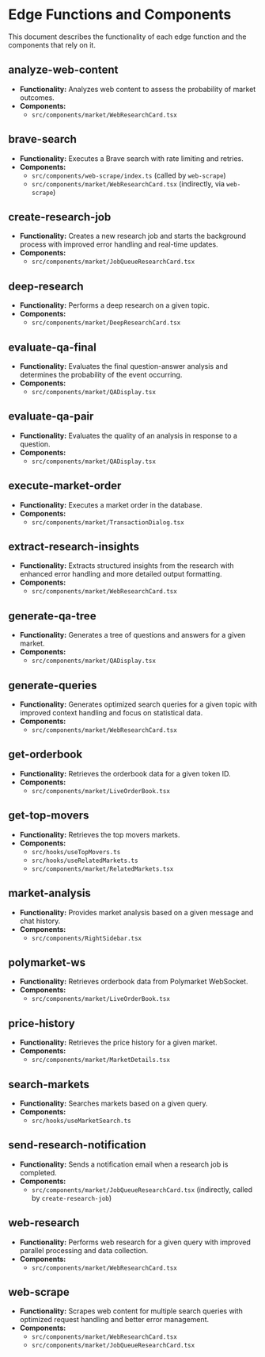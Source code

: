 
# Edge Functions and Components

This document describes the functionality of each edge function and the components that rely on it.

## analyze-web-content

*   **Functionality:** Analyzes web content to assess the probability of market outcomes.
*   **Components:**
    *   `src/components/market/WebResearchCard.tsx`

## brave-search

*   **Functionality:** Executes a Brave search with rate limiting and retries.
*   **Components:**
    *   `src/components/web-scrape/index.ts` (called by `web-scrape`)
    *   `src/components/market/WebResearchCard.tsx` (indirectly, via `web-scrape`)

## create-research-job

*   **Functionality:** Creates a new research job and starts the background process with improved error handling and real-time updates.
*   **Components:**
    *   `src/components/market/JobQueueResearchCard.tsx`

## deep-research

*   **Functionality:** Performs a deep research on a given topic.
*   **Components:**
    *   `src/components/market/DeepResearchCard.tsx`

## evaluate-qa-final

*   **Functionality:** Evaluates the final question-answer analysis and determines the probability of the event occurring.
*   **Components:**
    *   `src/components/market/QADisplay.tsx`

## evaluate-qa-pair

*   **Functionality:** Evaluates the quality of an analysis in response to a question.
*   **Components:**
    *   `src/components/market/QADisplay.tsx`

## execute-market-order

*   **Functionality:** Executes a market order in the database.
*   **Components:**
    *   `src/components/market/TransactionDialog.tsx`

## extract-research-insights

*   **Functionality:** Extracts structured insights from the research with enhanced error handling and more detailed output formatting.
*   **Components:**
    *   `src/components/market/WebResearchCard.tsx`

## generate-qa-tree

*   **Functionality:** Generates a tree of questions and answers for a given market.
*   **Components:**
    *   `src/components/market/QADisplay.tsx`

## generate-queries

*   **Functionality:** Generates optimized search queries for a given topic with improved context handling and focus on statistical data.
*   **Components:**
    *   `src/components/market/WebResearchCard.tsx`

## get-orderbook

*   **Functionality:** Retrieves the orderbook data for a given token ID.
*   **Components:**
    *   `src/components/market/LiveOrderBook.tsx`

## get-top-movers

*   **Functionality:** Retrieves the top movers markets.
*   **Components:**
    *   `src/hooks/useTopMovers.ts`
    *   `src/hooks/useRelatedMarkets.ts`
    *   `src/components/market/RelatedMarkets.tsx`

## market-analysis

*   **Functionality:** Provides market analysis based on a given message and chat history.
*   **Components:**
    *   `src/components/RightSidebar.tsx`

## polymarket-ws

*   **Functionality:** Retrieves orderbook data from Polymarket WebSocket.
*   **Components:**
    *   `src/components/market/LiveOrderBook.tsx`

## price-history

*   **Functionality:** Retrieves the price history for a given market.
*   **Components:**
    *   `src/components/market/MarketDetails.tsx`

## search-markets

*   **Functionality:** Searches markets based on a given query.
*   **Components:**
    *   `src/hooks/useMarketSearch.ts`

## send-research-notification

*   **Functionality:** Sends a notification email when a research job is completed.
*   **Components:**
    *   `src/components/market/JobQueueResearchCard.tsx` (indirectly, called by `create-research-job`)

## web-research

*   **Functionality:** Performs web research for a given query with improved parallel processing and data collection.
*   **Components:**
    *   `src/components/market/WebResearchCard.tsx`

## web-scrape

*   **Functionality:** Scrapes web content for multiple search queries with optimized request handling and better error management.
*   **Components:**
    *   `src/components/market/WebResearchCard.tsx`
    *   `src/components/market/JobQueueResearchCard.tsx`
